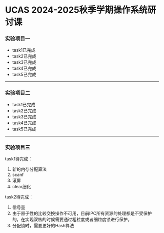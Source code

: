 # UCAS 2024-2025秋季学期操作系统研讨课

### 实验项目一
- task1已完成
- task2已完成
- task3已完成
- task4已完成
- task5已完成
----

### 实验项目二

- task1已完成
- task2已完成
- task3已完成
- task4已完成
- task5已完成
----

### 实验项目三

task1待完成：
1. 新的内存分配算法
2. scanf
3. 滚屏
4. clear细化

task2待完成：
1. 信号量
2. 由于原子性的比较交换操作不可用，目前IPC所有资源的处理都是不受保护的，在实现双核的时候需要通过粗粒度或者细粒度锁进行保护。
3. 分配锁时，需要更好的Hash算法